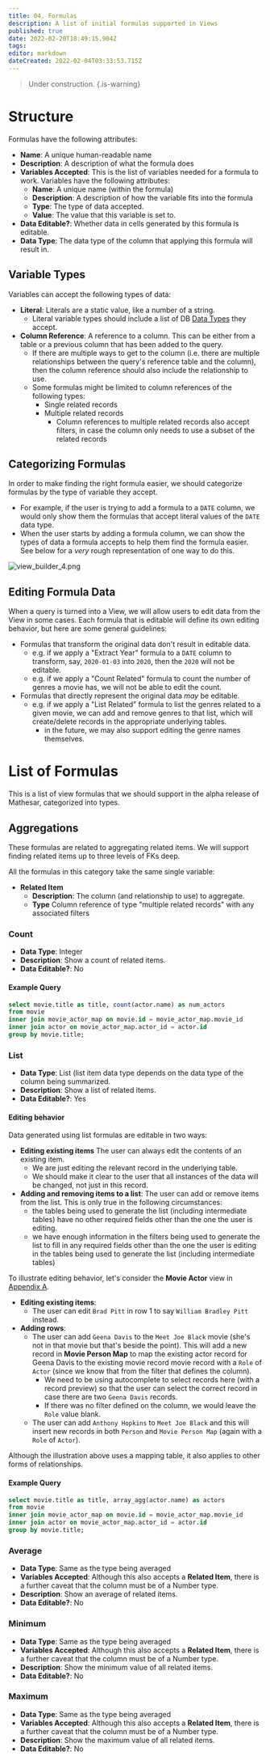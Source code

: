 ```yaml
---
title: 04. Formulas
description: A list of initial formulas supported in Views
published: true
date: 2022-02-20T18:49:15.904Z
tags: 
editor: markdown
dateCreated: 2022-02-04T03:33:53.715Z
---
```


> Under construction.
{.is-warning}

# Structure

Formulas have the following attributes:
- **Name**: A unique human-readable name
- **Description**: A description of what the formula does
- **Variables Accepted**: This is the list of variables needed for a formula to work. Variables have the following attributes:
    - **Name**: A unique name (within the formula)
    - **Description**: A description of how the variable fits into the formula
    - **Type**: The type of data accepted.
    - **Value**: The value that this variable is set to.
- **Data Editable?**: Whether data in cells generated by this formula is editable.
- **Data Type**: The data type of the column that applying this formula will result in.

## Variable Types
Variables can accept the following types of data:
- **Literal**: Literals are a static value, like a number of a string.
    - Literal variable types should include a list of DB [Data Types](/en/product/concepts/data-types) they accept.
- **Column Reference**: A reference to a column. This can be either from a table or a previous column that has been added to the query.
    - If there are multiple ways to get to the column (i.e. there are multiple relationships between the query's reference table and the column), then the column reference should also include the relationship to use.
    - Some formulas might be limited to column references of the following types:
        - Single related records
        - Multiple related records
            - Column references to multiple related records also accept filters, in case the column only needs to use a subset of the related records

## Categorizing Formulas
In order to make finding the right formula easier, we should categorize formulas by the type of variable they accept.
- For example, if the user is trying to add a formula to a `DATE` column, we would only show them the formulas that accept literal values of the `DATE` data type.
- When the user starts by adding a formula column, we can show the types of data a formula accepts to help them find the formula easier. See below for a _very_ rough representation of one way to do this.

![view_builder_4.png](/view_builder_4.png)

## Editing Formula Data
When a query is turned into a View, we will allow users to edit data from the View in some cases. Each formula that is editable will define its own editing behavior, but here are some general guidelines:
- Formulas that transform the original data don't result in editable data.
    - e.g. if we apply a "Extract Year" formula to a `DATE` column to transform, say, `2020-01-03` into `2020`, then the `2020` will not be editable.
    - e.g. if we apply a "Count Related" formula to count the number of genres a movie has, we will not be able to edit the count.
- Formulas that directly represent the original data _may_ be editable.
   - e.g. if we apply a "List Related" formula to list the genres related to a given movie, we can add and remove genres to that list, which will create/delete records in the appropriate underlying tables.
       - in the future, we may also support editing the genre names themselves.

# List of Formulas
This is a list of view formulas that we should support in the alpha release of Mathesar, categorized into types.

## Aggregations
These formulas are related to aggregating related items. We will support finding related items up to three levels of FKs deep.

All the formulas in this category take the same single variable:
- **Related Item**
     - **Description**: The column (and relationship to use) to aggregate.
     - **Type** Column reference of type "multiple related records" with any associated filters

### Count
- **Data Type**: Integer
- **Description**: Show a count of related items.
- **Data Editable?**: No

#### Example Query
```sql
select movie.title as title, count(actor.name) as num_actors
from movie 
inner join movie_actor_map on movie.id = movie_actor_map.movie_id
inner join actor on movie_actor_map.actor_id = actor.id
group by movie.title;
```

### List
- **Data Type**: List (list item data type depends on the data type of the column being summarized.
- **Description**: Show a list of related items.
- **Data Editable?**: Yes 

#### Editing behavior
Data generated using list formulas are editable in two ways:
- **Editing existing items** The user can always edit the contents of an existing item.
    - We are just editing the relevant record in the underlying table.
    - We should make it clear to the user that all instances of the data will be changed, not just in this record.
- **Adding and removing items to a list**: The user can add or remove items from the list. This is only true in the following circumstances:
    - the tables being used to generate the list (including intermediate tables) have no other required fields other than the one the user is editing.
    - we have enough information in the filters being used to generate the list to fill in any required fields other than the one the user is editing in the tables being used to generate the list (including intermediate tables) 

To illustrate editing behavior, let's consider the **Movie Actor** view in [Appendix A](/en/product/specs/2022-01-views/09-appendix). 

- **Editing existing items**:
    - The user can edit `Brad Pitt` in row 1 to say `William Bradley Pitt` instead.
- **Adding rows**:
    - The user can add `Geena Davis` to the `Meet Joe Black` movie (she's not in that movie but that's beside the point). This will add a new record in **Movie Person Map** to map the existing actor record for Geena Davis to the existing movie record movie record with a `Role` of `Actor` (since we know that from the filter that defines the column).
        - We need to be using autocomplete to select records here (with a record preview) so that the user can select the correct record in case there are two `Geena Davis` records.
        - If there was no filter defined on the column, we would leave the `Role` value blank.
    - The user can add `Anthony Hopkins` to `Meet Joe Black` and this will insert new records in both `Person` and `Movie Person Map` (again with a `Role` of `Actor`).
    
Although the illustration above uses a mapping table, it also applies to other forms of relationships.
    
#### Example Query
```sql
select movie.title as title, array_agg(actor.name) as actors
from movie 
inner join movie_actor_map on movie.id = movie_actor_map.movie_id
inner join actor on movie_actor_map.actor_id = actor.id
group by movie.title;
```

### Average
- **Data Type**: Same as the type being averaged
- **Variables Accepted**: Although this also accepts a **Related Item**, there is a further caveat that the column must be of a Number type.
- **Description**: Show an average of related items.
- **Data Editable?**: No

### Minimum
- **Data Type**: Same as the type being averaged
- **Variables Accepted**: Although this also accepts a **Related Item**, there is a further caveat that the column must be of a Number type.
- **Description**: Show the minimum value of all related items.
- **Data Editable?**: No

### Maximum
- **Data Type**: Same as the type being averaged
- **Variables Accepted**: Although this also accepts a **Related Item**, there is a further caveat that the column must be of a Number type.
- **Description**: Show the maximum value of all related items.
- **Data Editable?**: No
